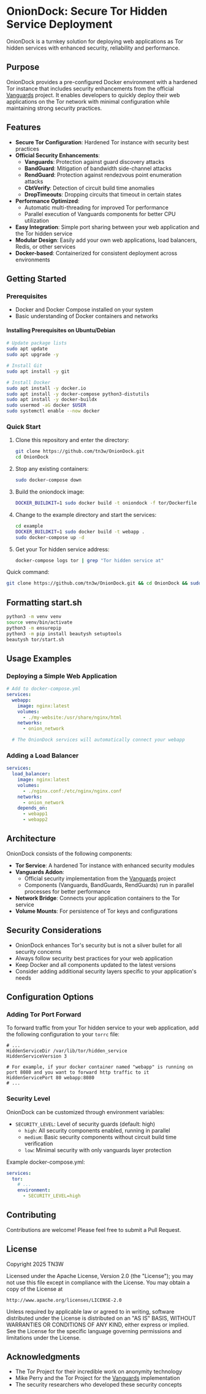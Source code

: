 # OnionDock: Secure Tor Hidden Service Deployment

OnionDock is a turnkey solution for deploying web applications as Tor hidden services with enhanced security, reliability and performance.

## Purpose

OnionDock provides a pre-configured Docker environment with a hardened Tor instance that includes security enhancements from the official [Vanguards](https://github.com/mikeperry-tor/vanguards) project. It enables developers to quickly deploy their web applications on the Tor network with minimal configuration while maintaining strong security practices.

## Features

- **Secure Tor Configuration**: Hardened Tor instance with security best practices
- **Official Security Enhancements**:
  - **Vanguards**: Protection against guard discovery attacks
  - **BandGuard**: Mitigation of bandwidth side-channel attacks
  - **RendGuard**: Protection against rendezvous point enumeration attacks
  - **CbtVerify**: Detection of circuit build time anomalies
  - **DropTimeouts**: Dropping circuits that timeout in certain states
- **Performance Optimized**: 
  - Automatic multi-threading for improved Tor performance
  - Parallel execution of Vanguards components for better CPU utilization
- **Easy Integration**: Simple port sharing between your web application and the Tor hidden service
- **Modular Design**: Easily add your own web applications, load balancers, Redis, or other services
- **Docker-based**: Containerized for consistent deployment across environments

## Getting Started

### Prerequisites

- Docker and Docker Compose installed on your system
- Basic understanding of Docker containers and networks

#### Installing Prerequisites on Ubuntu/Debian

```bash
# Update package lists
sudo apt update
sudo apt upgrade -y

# Install Git
sudo apt install -y git

# Install Docker
sudo apt install -y docker.io
sudo apt install -y docker-compose python3-distutils
sudo apt install -y docker-buildx
sudo usermod -aG docker $USER
sudo systemctl enable --now docker
```

### Quick Start

1. Clone this repository and enter the directory:
   ```bash
   git clone https://github.com/tn3w/OnionDock.git
   cd OnionDock
   ```

2. Stop any existing containers:
   ```bash
   sudo docker-compose down
   ```

3. Build the oniondock image:
   ```bash
   DOCKER_BUILDKIT=1 sudo docker build -t oniondock -f tor/Dockerfile tor/
   ```

4. Change to the example directory and start the services:
   ```bash
   cd example
   DOCKER_BUILDKIT=1 sudo docker build -t webapp .
   sudo docker-compose up -d
   ```

5. Get your Tor hidden service address:
   ```bash
   docker-compose logs tor | grep "Tor hidden service at"
   ```

Quick command:
```bash
git clone https://github.com/tn3w/OnionDock.git && cd OnionDock && sudo docker-compose down && DOCKER_BUILDKIT=1 sudo docker build -t oniondock -f tor/Dockerfile tor/ && cd example && DOCKER_BUILDKIT=1 sudo docker build -t webapp . && sudo docker-compose up -d && docker-compose logs tor | grep "Tor hidden service at"
```

## Formatting start.sh

```bash
python3 -m venv venv
source venv/bin/activate
python3 -m ensurepip
python3 -m pip install beautysh setuptools
beautysh tor/start.sh
```

## Usage Examples

### Deploying a Simple Web Application

```yaml
# Add to docker-compose.yml
services:
  webapp:
    image: nginx:latest
    volumes:
      - ./my-website:/usr/share/nginx/html
    networks:
      - onion_network

  # The OnionDock services will automatically connect your webapp
```

### Adding a Load Balancer

```yaml
services:
  load_balancer:
    image: nginx:latest
    volumes:
      - ./nginx.conf:/etc/nginx/nginx.conf
    networks:
      - onion_network
    depends_on:
      - webapp1
      - webapp2
```

## Architecture

OnionDock consists of the following components:

- **Tor Service**: A hardened Tor instance with enhanced security modules
- **Vanguards Addon**: 
  - Official security implementation from the [Vanguards](https://github.com/mikeperry-tor/vanguards) project
  - Components (Vanguards, BandGuards, RendGuards) run in parallel processes for better performance
- **Network Bridge**: Connects your application containers to the Tor service
- **Volume Mounts**: For persistence of Tor keys and configurations

## Security Considerations

- OnionDock enhances Tor's security but is not a silver bullet for all security concerns
- Always follow security best practices for your web application
- Keep Docker and all components updated to the latest versions
- Consider adding additional security layers specific to your application's needs

## Configuration Options

### Adding Tor Port Forward

To forward traffic from your Tor hidden service to your web application, add the following configuration to your `torrc` file:

```t
# ...
HiddenServiceDir /var/lib/tor/hidden_service
HiddenServiceVersion 3

# For example, if your docker container named "webapp" is running on port 8080 and you want to forward http traffic to it
HiddenServicePort 80 webapp:8080
# ...
```

### Security Level

OnionDock can be customized through environment variables:

- `SECURITY_LEVEL`: Level of security guards (default: high)
  - `high`: All security components enabled, running in parallel
  - `medium`: Basic security components without circuit build time verification
  - `low`: Minimal security with only vanguards layer protection

Example docker-compose.yml:
```yaml
services:
  tor:
    # ...
    environment:
      - SECURITY_LEVEL=high
```

## Contributing

Contributions are welcome! Please feel free to submit a Pull Request.

## License

Copyright 2025 TN3W

Licensed under the Apache License, Version 2.0 (the "License");
you may not use this file except in compliance with the License.
You may obtain a copy of the License at

    http://www.apache.org/licenses/LICENSE-2.0

Unless required by applicable law or agreed to in writing, software
distributed under the License is distributed on an "AS IS" BASIS,
WITHOUT WARRANTIES OR CONDITIONS OF ANY KIND, either express or implied.
See the License for the specific language governing permissions and
limitations under the License.

## Acknowledgments

- The Tor Project for their incredible work on anonymity technology
- Mike Perry and the Tor Project for the [Vanguards](https://github.com/mikeperry-tor/vanguards) implementation
- The security researchers who developed these security concepts 